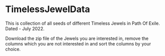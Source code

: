 # TimelessJewelData
This is collection of all seeds of different Timeless Jewels in Path Of Exile. Dated - July 2022.

Download the zip file of the Jewels you are interested in, remove the columns which you are not interested in and sort the columns by your choice.
